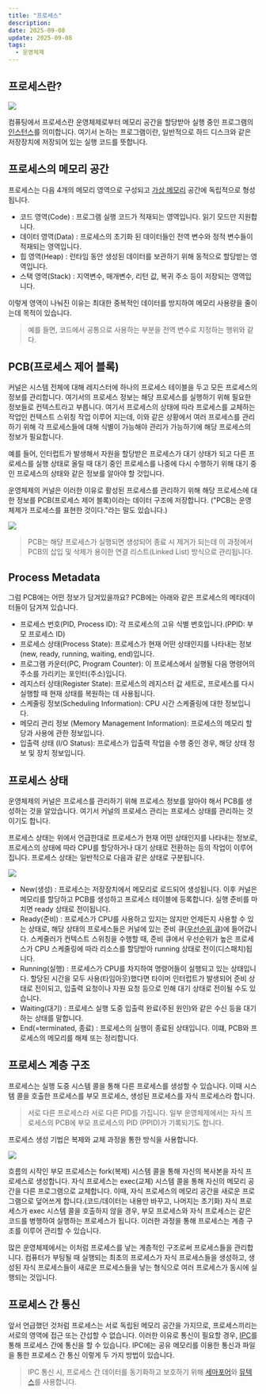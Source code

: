 ```yaml
---
title: "프로세스"
description:
date: 2025-09-08
update: 2025-09-08
tags:
  - 운영체제
---
```


## 프로세스란? 

![](img.png)

컴퓨팅에서 프로세스란 운영체제로부터 메모리 공간을 할당받아 실행 중인 프로그램의 [인스턴스](https://ko.wikipedia.org/wiki/%EC%9D%B8%EC%8A%A4%ED%84%B4%EC%8A%A4_(%EC%BB%B4%ED%93%A8%ED%84%B0_%EA%B3%BC%ED%95%99)#:~:text=%EC%9D%B8%EC%8A%A4%ED%84%B4%EC%8A%A4(instance)%EB%8A%94%20%ED%95%B4%EB%8B%B9%20%ED%81%B4%EB%9E%98%EC%8A%A4%EC%9D%98%20%EA%B5%AC%EC%A1%B0%EB%A1%9C%20%EC%BB%B4%ED%93%A8%ED%84%B0%20%EC%A0%80%EC%9E%A5%EA%B3%B5%EA%B0%84%EC%97%90%EC%84%9C%20%ED%95%A0%EB%8B%B9%EB%90%9C%20%EC%8B%A4%EC%B2%B4%EB%A5%BC%20%EC%9D%98%EB%AF%B8%ED%95%9C%EB%8B%A4.)를 의미합니다.
여기서 논하는 프로그램이란, 일반적으로 하드 디스크와 같은 저장장치에 저장되어 있는 실행 코드를 뜻합니다.

## 프로세스의 메모리 공간

프로세스는 다음 4개의 메모리 영역으로 구성되고 [가상 메모리](https://ko.wikipedia.org/wiki/%EA%B0%80%EC%83%81_%EB%A9%94%EB%AA%A8%EB%A6%AC#:~:text=%EA%B0%80%EC%83%81%20%EB%A9%94%EB%AA%A8%EB%A6%AC%20%EB%98%90%EB%8A%94%20%EA%B0%80%EC%83%81%20%EA%B8%B0%EC%96%B5%20%EC%9E%A5%EC%B9%98(%EB%AC%B8%ED%99%94%EC%96%B4%3A%20%EA%B0%80%EC%83%81%EA%B8%B0%EC%96%B5%EA%B8%B0%2C%20virtual%20memory%2C%20virtual%20storage)%EB%8A%94%20%EB%A9%94%EB%AA%A8%EB%A6%AC%20%EA%B4%80%EB%A6%AC%20%EA%B8%B0%EB%B2%95%EC%9D%98%20%ED%95%98%EB%82%98%EB%A1%9C%2C%20%EC%BB%B4%ED%93%A8%ED%84%B0%20%EC%8B%9C%EC%8A%A4%ED%85%9C%EC%97%90%20%EC%8B%A4%EC%A0%9C%EB%A1%9C%20%EC%9D%B4%EC%9A%A9%20%EA%B0%80%EB%8A%A5%ED%95%9C%20%EA%B8%B0%EC%96%B5%20%EC%9E%90%EC%9B%90%EC%9D%84%20%EC%9D%B4%EC%83%81%EC%A0%81%EC%9C%BC%EB%A1%9C%20%EC%B6%94%EC%83%81%ED%99%94%ED%95%98%EC%97%AC%5B1%5D%20%EC%82%AC%EC%9A%A9%EC%9E%90%EB%93%A4%EC%97%90%EA%B2%8C%20%EB%A7%A4%EC%9A%B0%20%ED%81%B0%20(%EC%A3%BC)%20%EB%A9%94%EB%AA%A8%EB%A6%AC%EB%A1%9C%20%EB%B3%B4%EC%9D%B4%EA%B2%8C%20%EB%A7%8C%EB%93%9C%EB%8A%94%20%EA%B2%83%EC%9D%84%20%EB%A7%90%ED%95%9C%EB%8B%A4.%5B2%5D%20%EA%B0%81%20%ED%94%84%EB%A1%9C%EA%B7%B8%EB%9E%A8%EC%97%90%20%EC%8B%A4%EC%A0%9C%20%EB%A9%94%EB%AA%A8%EB%A6%AC%20%EC%A3%BC%EC%86%8C%EA%B0%80%20%EC%95%84%EB%8B%8C%20%EA%B0%80%EC%83%81%EC%9D%98%20%EB%A9%94%EB%AA%A8%EB%A6%AC%20%EC%A3%BC%EC%86%8C%EB%A5%BC%20%EC%A3%BC%EB%8A%94%20%EB%B0%A9%EC%8B%9D%EC%9D%B4%EB%8B%A4.) 공간에 독립적으로 형성됩니다.

- 코드 영역(Code) : 프로그램 실행 코드가 적재되는 영역입니다. 읽기 모드만 지원합니다.
- 데이터 영역(Data) : 프로세스의 초기화 된 데이터들인 전역 변수와 정적 변수들이 적재되는 영역입니다.
- 힙 영역(Heap) : 런타임 동안 생성된 데이터를 보관하기 위해 동적으로 할당받는 영역입니다.
- 스택 영역(Stack) : 지역변수, 매개변수, 리턴 값, 복귀 주소 등이 저장되는 영역입니다.

이렇게 영역이 나눠진 이유는 최대한 중복적인 데이터를 방지하여 메모리 사용량을 줄이는데 목적이 있습니다.

> 예를 들면, 코드에서 공통으로 사용하는 부분을 전역 변수로 지정하는 행위와 같다.

## PCB(프로세스 제어 블록)

커널은 시스템 전체에 대해 레지스터에 하나의 프로세스 테이블을 두고 모든 프로세스의 정보를 관리합니다.
여기서의 프로세스 정보는 해당 프로세스를 실행하기 위해 필요한 정보들로 컨텍스트라고 부릅니다. 
여기서 프로세스의 상태에 따라 프로세스를 교체하는 작업인 컨텍스트 스위칭 작업 이루어 지는데,
이와 같은 상황에서 여러 프로세스를 관리하기 위해 각 프로세스들에 대해 식별이 가능해야 관리가 가능하기에 해당 프로세스의 정보가 필요합니다.

예를 들어, 인터럽트가 발생해서 자원을 할당받은 프로세스가 대기 상태가 되고 다른 프로세스를 실행 상태로 올릴 때
대기 중인 프로세스를 나중에 다시 수행하기 위해 대기 중인 프로세스의 상태와 같은 정보를 알아야 할 것입니다.

운영체제의 커널은 이러한 이유로 활성된 프로세스를 관리하기 위해 해당 프로세스에 대한 정보를 PCB(프로세스 제어 블록)이라는 데이터 구조에 저장합니다.
("PCB는 운영 체제가 프로세스를 표현한 것이다."라는 말도 있습니다.)

![](img_1.png)

> PCB는 해당 프로세스가 실행되면 생성되어 종료 시 제거가 되는데 이 과정에서 PCB의 삽입 및 삭제가 용이한 연결 리스트(Linked List) 방식으로 관리됩니다.

## Process Metadata

그럼 PCB에는 어떤 정보가 담겨있을까요?
PCB에는 아래와 같은 프로세스의 메타데이터들이 담겨져 있습니다.

- 프로세스 번호(PID, Process ID): 각 프로세스의 고유 식별 번호입니다.(PPID: 부모 프로세스 ID)
- 프로세스 상태(Process State): 프로세스가 현재 어떤 상태인지를 나타내는 정보(new, ready, running, waiting, end)입니다.
- 프로그램 카운터(PC, Program Counter): 이 프로세스에서 실행될 다음 명령어의 주소를 가리키는 포인터(주소)입니다.
- 레지스터 상태(Register State): 프로세스의 레지스터 값 세트로, 프로세스를 다시 실행할 때 현재 상태를 복원하는 데 사용됩니다. 
- 스케줄링 정보(Scheduling Information): CPU 시간 스케줄링에 대한 정보입니다.
- 메모리 관리 정보 (Memory Management Information): 프로세스의 메모리 할당과 사용에 관한 정보입니다.
- 입출력 상태 (I/O Status): 프로세스가 입출력 작업을 수행 중인 경우, 해당 상태 정보 및 장치 정보입니다.

## 프로세스 상태

운영체제의 커널은 프로세스를 관리하기 위해 프로세스 정보를 알아야 해서 PCB를 생성하는 것을 알았습니다.
여기서 커널의 프로세스 관리는 프로세스 상태를 관리하는 것이기도 합니다.

프로세스 상태는 위에서 언급한대로 프로세스가 현재 어떤 상태인지를 나타내는 정보로, 
프로세스의 상태에 따라 CPU를 할당하거나 대기 상태로 전환하는 등의 작업이 이루어집니다.
프로세스 상태는 일반적으로 다음과 같은 상태로 구분됩니다.

![](img_2.png)

- New(생성) : 프로세스는 저장장치에서 메모리로 로드되어 생성됩니다. 이후 커널은 메모리를 할당하고 PCB를 생성하고 프로세스 테이블에 등록합니다. 실행 준비를 마치면 ready 상태로 전이됩니다.
- Ready(준비) : 프로세스가 CPU를 사용하고 있지는 않지만 언제든지 사용할 수 있는 상태로, 해당 상태의 프로세스들은 커널에 있는 준비 큐([우선순위 큐](https://ko.wikipedia.org/wiki/%EB%B9%84%EC%9C%A8_%EB%8B%A8%EC%A1%B0_%EC%8A%A4%EC%BC%80%EC%A4%84%EB%A7%81))에 들어갑니다. 스케줄러가 컨텍스트 스위칭을 수행할 때, 준비 큐에서 우선순위가 높은 프로세스가 CPU 스케줄링에 따라 리소스를 할당받아 running 상태로 전이(디스패치)됩니다.
- Running(실행) : 프로세스가 CPU를 차지하여 명령어들이 실행되고 있는 상태입니다. 할당된 시간을 모두 사용(타임아웃)했다면 타이머 인터럽트가 발생되어 준비 상태로 전이되고, 입출력 요청이나 자원 요청 등으로 인해 대기 상태로 전이될 수도 있습니다.
- Waiting(대기) : 프로세스 실행 도중 입출력 완료(주된 원인)와 같은 수신 등을 대기하는 상태를 말합니다.
- End(=terminated, 종료) : 프로세스의 실행이 종료된 상태입니다. 이떄, PCB와 프로세스의 메모리를 해제 또는 정리합니다.

## 프로세스 계층 구조

프로세스는 실행 도중 시스템 콜을 통해 다른 프로세스를 생성할 수 있습니다. 
이때 시스템 콜을 호출한 프로세스를 부모 프로세스, 생성된 프로세스를 자식 프로세스라 합니다.

> 서로 다른 프로세스라 서로 다른 PID를 가집니다. 
> 일부 운영체제에서는 자식 프로세스의 PCB에 부모 프로세스의 PID (PPID)가 기록되기도 합니다.

프로세스 생성 기법은 복제와 교체 과정을 통한 방식을 사용합니다.

![](img_3.png)

흐름의 시작인 부모 프로세스는 fork(복제) 시스템 콜을 통해 자신의 복사본을 자식 프로세스로 생성합니다.
자식 프로세스는 exec(교체) 시스템 콜을 통해 자신의 메모리 공간을 다른 프로그램으로 교체합니다.
이때, 자식 프로세스의 메모리 공간을 새로운 프로그램으로 덮어쓰게 합니다.(코드/데이터는 내용만 바꾸고, 나머지는 초기화)
자식 프로세스가 exec 시스템 콜을 호출하지 않을 경우, 부모 프로세스와 자식 프로세스는 같은 코드를 병행하여 실행하는 프로세스가 됩니다.
이러한 과정을 통해 프로세스는 계층 구조를 이루어 관리할 수 있습니다.

많은 운영체제에서는 이처럼 프로세스를 낳는 계층적인 구조로써 프로세스들을 관리합니다.
컴퓨터가 부팅될 때 실행되는 최초의 프로세스가 자식 프로세스들을 생성하고, 
생성된 자식 프로세스들이 새로운 프로세스들을 낳는 형식으로 여러 프로세스가 동시에 실행되는 것입니다.

## 프로세스 간 통신

앞서 언급했던 것처럼 프로세스는 서로 독립된 메모리 공간을 가지므로, 프로세스끼리는 서로의 영역에 접근 또는 간섭할 수 없습니다.
이러한 이유로 통신이 필요할 경우, [IPC](https://ko.wikipedia.org/wiki/%ED%94%84%EB%A1%9C%EC%84%B8%EC%8A%A4_%EA%B0%84_%ED%86%B5%EC%8B%A0#:~:text=%ED%94%84%EB%A1%9C%EC%84%B8%EC%8A%A4%20%EA%B0%84%20%ED%86%B5%EC%8B%A0(Inter%2DProcess%20Communication%2C%20IPC)%EC%9D%B4%EB%9E%80%20%ED%94%84%EB%A1%9C%EC%84%B8%EC%8A%A4%EB%93%A4%20%EC%82%AC%EC%9D%B4%EC%97%90%20%EC%84%9C%EB%A1%9C%20%EB%8D%B0%EC%9D%B4%ED%84%B0%EB%A5%BC%20%EC%A3%BC%EA%B3%A0%EB%B0%9B%EB%8A%94%20%ED%96%89%EC%9C%84%20%EB%98%90%EB%8A%94%20%EA%B7%B8%EC%97%90%20%EB%8C%80%ED%95%9C%20%EB%B0%A9%EB%B2%95%EC%9D%B4%EB%82%98%20%EA%B2%BD%EB%A1%9C%EB%A5%BC%20%EB%9C%BB%ED%95%9C%EB%8B%A4.)를 통해 프로세스 간에 통신을 할 수 있습니다.
IPC에는 공유 메모리를 이용한 통신과 파일을 통한 프로세스 간 통신 이렇게 두 가지 방법이 있습니다.

>  IPC 통신 시, 프로세스 간 데이터를 동기화하고 보호하기 위해 [세마포어](https://ko.wikipedia.org/wiki/%EC%84%B8%EB%A7%88%ED%8F%AC%EC%96%B4)와 [뮤텍스](https://ko.wikipedia.org/wiki/%EC%83%81%ED%98%B8_%EB%B0%B0%EC%A0%9C)를 사용합니다.